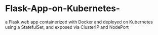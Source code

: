 # Flask-App-on-Kubernetes-
a Flask web app containerized with Docker and deployed on Kubernetes using a StatefulSet, and exposed via ClusterIP and NodePort
